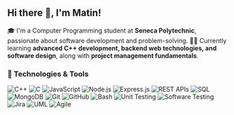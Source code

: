 ## Hi there 👋, I'm Matin!
🎓 I'm a Computer Programming student at **Seneca Polytechnic**, passionate about software development and problem-solving.
👨‍💻 Currently learning **advanced C++ development, backend web technologies, and software design**, along with **project management fundamentals**.

### 🔹 Technologies & Tools
![C++](https://img.shields.io/badge/-C++-00599C?style=flat&logo=c%2B%2B&logoColor=white)
![C](https://img.shields.io/badge/-C-00599C?style=flat&logo=c&logoColor=white)
![JavaScript](https://img.shields.io/badge/-JavaScript-F7DF1E?style=flat&logo=javascript&logoColor=black)
![Node.js](https://img.shields.io/badge/-Node.js-339933?style=flat&logo=node.js&logoColor=white)
![Express.js](https://img.shields.io/badge/-Express.js-000000?style=flat&logo=express&logoColor=white)
![REST APIs](https://img.shields.io/badge/-REST_APIs-000000?style=flat)
![SQL](https://img.shields.io/badge/-SQL-4479A1?style=flat&logo=mysql&logoColor=white)
![MongoDB](https://img.shields.io/badge/-MongoDB-47A248?style=flat&logo=mongodb&logoColor=white)
![Git](https://img.shields.io/badge/-Git-F05032?style=flat&logo=git&logoColor=white)
![GitHub](https://img.shields.io/badge/-GitHub-181717?style=flat&logo=github&logoColor=white)
![Bash](https://img.shields.io/badge/-Bash-4EAA25?style=flat&logo=gnu-bash&logoColor=white)
![Unit Testing](https://img.shields.io/badge/-Unit%20Testing-5C2D91?style=flat)
![Software Testing](https://img.shields.io/badge/-Software%20Testing-5C2D91?style=flat)
![Jira](https://img.shields.io/badge/-Jira-0052CC?style=flat&logo=jira&logoColor=white)
![UML](https://img.shields.io/badge/-UML-02569B?style=flat&logo=uml&logoColor=white)
![Agile](https://img.shields.io/badge/-Agile-02569B?style=flat)




<!--
**matinsalimzadeh/matinsalimzadeh** is a ✨ _special_ ✨ repository because its `README.md` (this file) appears on your GitHub profile.

Here are some ideas to get you started:

- 🔭 I’m currently working on ...
- 🌱 I’m currently learning ...
- 👯 I’m looking to collaborate on ...
- 🤔 I’m looking for help with ...
- 💬 Ask me about ...
- 📫 How to reach me: ...
- 😄 Pronouns: ...
- ⚡ Fun fact: ...
--> 
